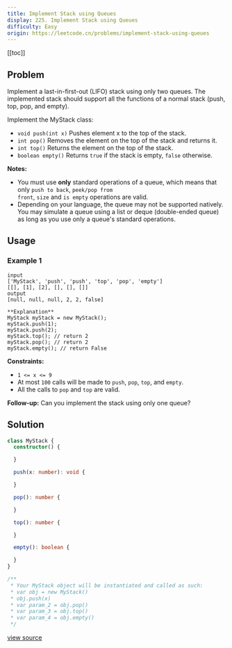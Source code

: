```yaml
---
title: Implement Stack using Queues
display: 225. Implement Stack using Queues
difficulty: Easy
origin: https://leetcode.cn/problems/implement-stack-using-queues
---
```


[[toc]]

## Problem

Implement a last-in-first-out (LIFO) stack using only two queues. The implemented stack should support all the functions of a normal stack (push, top, pop, and empty).

Implement the MyStack class:

- <code>void push(int x)</code> Pushes element x to the top of the stack.
- <code>int pop()</code> Removes the element on the top of the stack and returns it.
- <code>int top()</code> Returns the element on the top of the stack.
- <code>boolean empty()</code> Returns <code>true</code> if the stack is empty, <code>false</code> otherwise.

<b>Notes:</b>

- You must use **only** standard operations of a queue, which means that only <code>push to back</code>, <code>peek/pop from front</code>, <code>size</code> and <code>is empty</code> operations are valid.
- Depending on your language, the queue may not be supported natively. You may simulate a queue using a list or deque (double-ended queue) as long as you use only a queue&#39;s standard operations.

## Usage

### Example 1

```
input
['MyStack', 'push', 'push', 'top', 'pop', 'empty']
[[], [1], [2], [], [], []]
output
[null, null, null, 2, 2, false]

**Explanation**
MyStack myStack = new MyStack();
myStack.push(1);
myStack.push(2);
myStack.top(); // return 2
myStack.pop(); // return 2
myStack.empty(); // return False
```


**Constraints:**

- <code>1 &lt;= x &lt;= 9</code>
- At most <code>100</code> calls will be made to <code>push</code>, <code>pop</code>, <code>top</code>, and <code>empty</code>.
- All the calls to <code>pop</code> and <code>top</code> are valid.


**Follow-up:** Can you implement the stack using only one queue?


## Solution

```ts
class MyStack {
  constructor() {

  }

  push(x: number): void {

  }

  pop(): number {

  }

  top(): number {

  }

  empty(): boolean {

  }
}

/**
 * Your MyStack object will be instantiated and called as such:
 * var obj = new MyStack()
 * obj.push(x)
 * var param_2 = obj.pop()
 * var param_3 = obj.top()
 * var param_4 = obj.empty()
 */
```

[view source](https://leetcode.cn/problems/implement-stack-using-queues)
